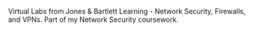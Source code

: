 Virtual Labs from Jones & Bartlett Learning - Network Security, Firewalls, and VPNs. Part of my Network Security coursework.
